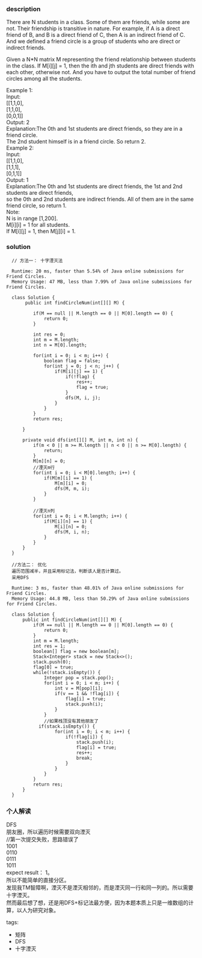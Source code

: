 ### description    
  There are N students in a class. Some of them are friends, while some are not. Their friendship is transitive in nature. For example, if A is a direct friend of B, and B is a direct friend of C, then A is an indirect friend of C. And we defined a friend circle is a group of students who are direct or indirect friends.  
    
  Given a N*N matrix M representing the friend relationship between students in the class. If M[i][j] = 1, then the ith and jth students are direct friends with each other, otherwise not. And you have to output the total number of friend circles among all the students.  
    
  Example 1:  
  Input:   
  [[1,1,0],  
   [1,1,0],  
   [0,0,1]]  
  Output: 2  
  Explanation:The 0th and 1st students are direct friends, so they are in a friend circle.   
  The 2nd student himself is in a friend circle. So return 2.  
  Example 2:  
  Input:   
  [[1,1,0],  
   [1,1,1],  
   [0,1,1]]  
  Output: 1  
  Explanation:The 0th and 1st students are direct friends, the 1st and 2nd students are direct friends,   
  so the 0th and 2nd students are indirect friends. All of them are in the same friend circle, so return 1.  
  Note:  
  N is in range [1,200].  
  M[i][i] = 1 for all students.  
  If M[i][j] = 1, then M[j][i] = 1.  
    
    
### solution    
```    
  // 方法一： 十字湮灭法  
    
  Runtime: 20 ms, faster than 5.54% of Java online submissions for Friend Circles.  
  Memory Usage: 47 MB, less than 7.99% of Java online submissions for Friend Circles.  
    
  class Solution {  
       public int findCircleNum(int[][] M) {  
    
          if(M == null || M.length == 0 || M[0].length == 0) {  
              return 0;  
          }  
    
          int res = 0;  
          int m = M.length;  
          int n = M[0].length;  
    
          for(int i = 0; i < m; i++) {  
              boolean flag = false;  
              for(int j = 0; j < n; j++) {  
                  if(M[i][j] == 1) {  
                      if(!flag) {  
                          res++;  
                          flag = true;  
                      }  
                      dfs(M, i, j);  
                  }  
              }  
          }  
          return res;  
    
      }  
    
      private void dfs(int[][] M, int m, int n) {  
          if(m < 0 || m >= M.length || n < 0 || n >= M[0].length) {  
              return;  
          }  
          M[m][n] = 0;  
          //湮灭m行  
          for(int i = 0; i < M[0].length; i++) {  
              if(M[m][i] == 1) {  
                  M[m][i] = 0;  
                  dfs(M, m, i);  
              }  
          }  
           
          //湮灭n列  
          for(int i = 0; i < M.length; i++) {  
              if(M[i][n] == 1) {  
                  M[i][n] = 0;  
                  dfs(M, i, n);  
              }  
          }  
      }  
  }  
    
  //方法二： 优化  
  遍历范围减半，并且采用标记法，判断该人是否计算过。  
  采用DFS  
    
  Runtime: 3 ms, faster than 48.01% of Java online submissions for Friend Circles.  
  Memory Usage: 44.8 MB, less than 50.29% of Java online submissions for Friend Circles.  
    
  class Solution {  
      public int findCircleNum(int[][] M) {  
          if(M == null || M.length == 0 || M[0].length == 0) {  
              return 0;  
          }  
          int m = M.length;  
          int res = 1;  
          boolean[] flag = new boolean[m];  
          Stack<Integer> stack = new Stack<>();  
          stack.push(0);  
          flag[0] = true;  
          while(!stack.isEmpty()) {  
              Integer pop = stack.pop();  
              for(int i = 0; i < m; i++) {  
                  int v = M[pop][i];  
                  if(v == 1 && !flag[i]) {  
                      flag[i] = true;  
                      stack.push(i);  
                  }  
              }  
              //如果栈顶没有其他朋友了  
            if(stack.isEmpty()) {  
                  for(int i = 0; i < m; i++) {  
                      if(!flag[i]) {  
                          stack.push(i);  
                          flag[i] = true;  
                          res++;  
                          break;  
                      }  
                  }  
              }  
          }  
          return res;  
      }     
  }  
```    
    
### 个人解读    
  DFS  
  朋友圈，所以遍历时候需要双向湮灭  
  //第一次提交失败，思路错误了  
  1001  
  0110  
  0111  
  1011  
  expect result： 1。  
  所以不能简单的直接分区。  
  发现我TM智障啊，湮灭不是湮灭相邻的，而是湮灭同一行和同一列的。所以需要十字湮灭。  
  然而最后想了想，还是用DFS+标记法最方便，因为本题本质上只是一维数组的计算，以人为研究对象。  
    
tags:    
  -  矩阵  
  -  DFS  
  -  十字湮灭  
